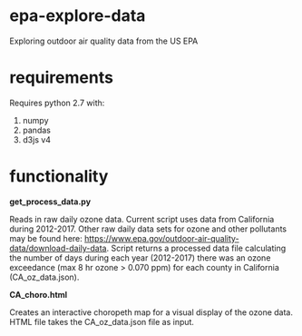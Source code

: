 # epa-explore-data
Exploring outdoor air quality data from the US EPA
# requirements
Requires python 2.7 with:
1. numpy
2. pandas
3. d3js v4
# functionality
**get_process_data.py**

Reads in raw daily ozone data. Current script uses data from California during 2012-2017. Other raw daily data sets for ozone and other pollutants may be found here: https://www.epa.gov/outdoor-air-quality-data/download-daily-data. Script returns a processed data file calculating the number of days during each year (2012-2017) there was an ozone exceedance (max 8 hr ozone > 0.070 ppm) for each county in California (CA_oz_data.json).

**CA_choro.html**

Creates an interactive choropeth map for a visual display of the ozone data. HTML file takes the CA_oz_data.json file as input.      
